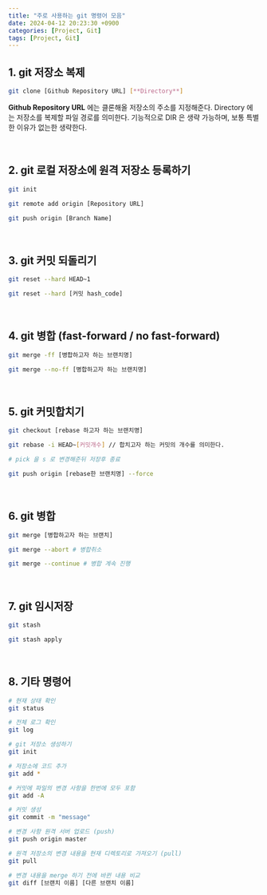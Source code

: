 ```yaml
---
title: "주로 사용하는 git 명령어 모음"
date: 2024-04-12 20:23:30 +0900
categories: [Project, Git]
tags: [Project, Git]
---
```


## 1. git 저장소 복제

```bash
git clone [Github Repository URL] [**Directory**]
```

**Github Repository URL** 에는 클론해올 저장소의 주소를 지정해준다. Directory 에는 저장소를 복제할 파일 경로를 의미한다. 기능적으로 DIR 은 생략 가능하며, 보통 특별한 이유가 없는한 생략한다.

<br />

## 2. git 로컬 저장소에 원격 저장소 등록하기

```bash
git init

git remote add origin [Repository URL]

git push origin [Branch Name]
```

<br />

## 3. git 커밋 되돌리기

```bash
git reset --hard HEAD~1

git reset --hard [커밋 hash_code]
```

<br />

## 4. git 병합 (fast-forward / no fast-forward)

```bash
git merge -ff [병합하고자 하는 브랜치명]

git merge --no-ff [병합하고자 하는 브랜치명]
```

<br />

## 5. git 커밋합치기

```bash
git checkout [rebase 하고자 하는 브랜치명]

git rebase -i HEAD~[커밋개수] // 합치고자 하는 커밋의 개수를 의미한다.

# pick 을 s 로 변경해준뒤 저장후 종료

git push origin [rebase한 브랜치명] --force
```

<br />

## 6. git 병합

```bash
git merge [병합하고자 하는 브랜치]

git merge --abort # 병합취소

git merge --continue # 병합 계속 진행
```

<br />

## 7. git 임시저장

```bash
git stash

git stash apply
```

<br />

## 8. 기타 명령어

```bash
# 현재 상태 확인
git status 

# 전체 로그 확인 
git log 

# git 저장소 생성하기 
git init 

# 저장소에 코드 추가
git add * 

# 커밋에 파일의 변경 사항을 한번에 모두 포함  
git add -A 

# 커밋 생성
git commit -m "message" 

# 변경 사항 원격 서버 업로드 (push)
git push origin master 

# 원격 저장소의 변경 내용을 현재 디렉토리로 가져오기 (pull)
git pull 

# 변경 내용을 merge 하기 전에 바뀐 내용 비교
git diff [브랜치 이름] [다른 브랜치 이름]
```
